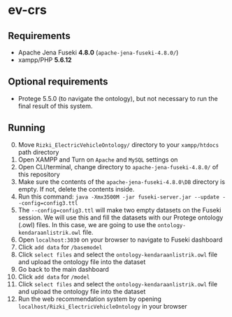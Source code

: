 # ev-crs
## Requirements
- Apache Jena Fuseki **4.8.0** (`apache-jena-fuseki-4.8.0/`)
- xampp/PHP **5.6.12**

## Optional requirements
- Protege 5.5.0 (to navigate the ontology), but not necessary to run the final result of this system.

## Running
0. Move `Rizki_ElectricVehicleOntology/` directory to your `xampp/htdocs` path directory
1.  Open XAMPP and Turn on `Apache` and `MySQL` settings on
2.  Open CLI/terminal, change directory to `apache-jena-fuseki-4.8.0/` of this repository
3. Make sure the contents of the `apache-jena-fuseki-4.8.0\DB` directory is empty. If not, delete the contents inside.
4. Run this command:
``` java -Xmx3500M -jar fuseki-server.jar --update --config=config3.ttl  ```
5. The `--config=config3.ttl` will make two empty datasets on the Fuseki session. We will use this and fill the datasets with our Protege ontology (.owl) files. In this case, we are going to use the `ontology-kendaraanlistrik.owl` file.
6. Open `localhost:3030` on your browser to navigate to Fuseki dashboard
7. Click `add data` for `/basemodel`
8. Click `select files` and select the `ontology-kendaraanlistrik.owl` file and upload the ontology file into the dataset
9. Go back to the main dashboard
10.  Click `add data` for `/model`
11. Click `select files` and select the `ontology-kendaraanlistrik.owl` file and upload the ontology file into the dataset
12. Run the web recommendation system by opening `localhost/Rizki_ElectricVehicleOntology` in your browser
